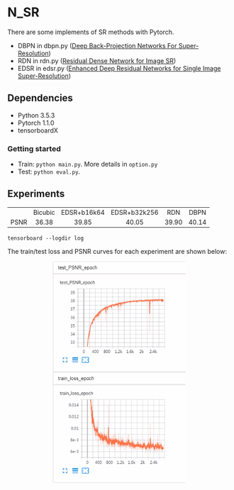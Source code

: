 # N_SR
 
There are some implements of SR methods with Pytorch.  <br>
* DBPN in dbpn.py ([Deep Back-Projection Networks For Super-Resolution](https://arxiv.org/abs/1904.05677))
* RDN in rdn.py ([Residual Dense Network for Image SR](https://arxiv.org/pdf/1802.08797v2.pdf))
* EDSR in edsr.py ([Enhanced Deep Residual Networks for Single Image Super-Resolution](https://arxiv.org/abs/1707.02921))

## Dependencies
* Python 3.5.3
* Pytorch 1.1.0
* tensorboardX

### Getting started
* Train: `python main.py`. More details in `option.py`</br>
* Test: `python eval.py`.

## Experiments

<table>
	<tr>
		<td><center> </center></td>
		<td><center>Bicubic</center></td>
		<td><center>EDSR+b16k64</center></td>
		<td><center>EDSR+b32k256</center></td>
		<td><center>RDN</center></td>
		<td><center>DBPN</center></td>
	</tr>
	<tr>
		<td>
			<center>PSNR</center>
		</td>
		<td>
			<center>36.38</center>
		</td>
		<td>
			<center>39.85</center>
		</td>
		<td>
			<center>40.05</center>
		</td>
		<td>
			<center>39.90</center>
		</td>
		<td>
			<center>40.14</center>
		</td>
	</tr>
</table>

`tensorboard --logdir log`</br>

The train/test loss and PSNR curves for each experiment are shown below:</br>
<p align="center"><img src="./log.png" align="center" width=300 height=500/></p>
